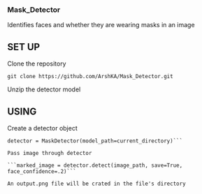 ### Mask_Detector

Identifies faces and whether they are wearing masks in an image

## SET UP
Clone the repository

```git clone https://github.com/ArshKA/Mask_Detector.git```

Unzip the detector model

## USING

Create a detector object
```from main import MaskDetector
detector = MaskDetector(model_path=current_directory)```

Pass image through detector

```marked_image = detector.detect(image_path, save=True, face_confidence=.2)```

An output.png file will be crated in the file's directory
